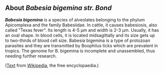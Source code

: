 About *Babesia bigemina str. Bond* 
----------------------------------



***Babesia bigemina*** is a species of alveolates belonging to the
phylum Apicomplexa and the family Babesiidae. In cattle, it causes
babesiosis, also called \"Texas fever\". Its length is 4-5 µm and width
is 2-3 µm. Usually, it has an oval shape. In blood cells, it is located
midsagittally and its size gets up to two-thirds of blood cell size.
Babesia bigemina is a type of protozoan parasites and they are
transmitted by Boophilus ticks which are prevalent in tropics. The
genome for B. bigemina is incomplete and unassembled, thus needing
further research.

([Text](http://en.wikipedia.org/wiki/Babesia_bigemina) from
[Wikipedia](http://en.wikipedia.org/), the free encyclopaedia.)
